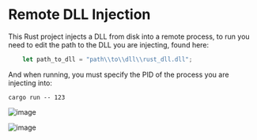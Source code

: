 # Remote DLL Injection

This Rust project injects a DLL from disk into a remote process, to run you need to edit the path to the DLL you are
injecting, found here:

```rust
    let path_to_dll = "path\\to\\dll\\rust_dll.dll";
```

And when running, you must specify the PID of the process you are injecting into:

```shell
cargo run -- 123
```

![image](https://github.com/0xflux/Rust-Remote-Process-DLL-Injection/assets/49762827/db46804e-6b46-4623-b6de-b4560104851c)

![image](https://github.com/0xflux/Rust-Remote-Process-DLL-Injection/assets/49762827/8bf01304-3252-4354-a6b0-8d56461d113a)
